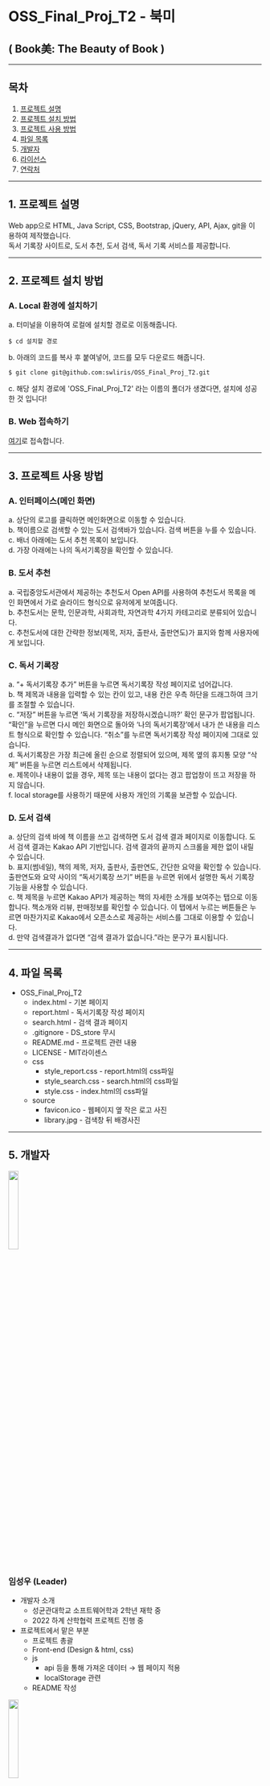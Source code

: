 # OSS_Final_Proj_T2 - 북미
## ( Book美: The Beauty of Book )
--------------
## 목차
1. [프로젝트 설명](#1-프로젝트-설명)
2. [프로젝트 설치 방법](#2-프로젝트-설치-방법)
3. [프로젝트 사용 방법](#3-프로젝트-사용-방법)
4. [파일 목록](#4-파일-목록)
5. [개발자](#5-개발자)
6. [라이선스](#6-라이선스)
7. [연락처](#7-연락처)
--------------
## 1. 프로젝트 설명
Web app으로 HTML, Java Script, CSS, Bootstrap, jQuery, API, Ajax, git을 이용하여 제작했습니다. <br>
독서 기록장 사이트로, 도서 추천, 도서 검색, 독서 기록 서비스를 제공합니다.
______________
## 2. 프로젝트 설치 방법
### A. Local 환경에 설치하기
a. 터미널을 이용하여 로컬에 설치할 경로로 이동해줍니다.

```
$ cd 설치할 경로
```

b. 아래의 코드를 복사 후 붙여넣어, 코드를 모두 다운로드 해줍니다.

```
$ git clone git@github.com:swliris/OSS_Final_Proj_T2.git
```

c. 해당 설치 경로에 'OSS_Final_Proj_T2' 라는 이름의 폴더가 생겼다면, 설치에 성공한 것 입니다!
### B. Web 접속하기
[여기](https://swliris.github.io/OSS_Final_Proj_T2/)로 접속합니다.
______________
## 3. 프로젝트 사용 방법
### A.	인터페이스(메인 화면)  
   a.	상단의 로고를 클릭하면 메인화면으로 이동할 수 있습니다.  
   b.	책이름으로 검색할 수 있는 도서 검색바가 있습니다. 검색 버튼을 누를 수 있습니다.  
   c.	배너 아래에는 도서 추천 목록이 보입니다.  
   d.	가장 아래에는 나의 독서기록장을 확인할 수 있습니다.  
  
### B.	도서 추천  
   a.	국립중앙도서관에서 제공하는 추천도서 Open API를 사용하여 추천도서 목록을 메인 화면에서 가로 슬라이드 형식으로 유저에게 보여줍니다.  
   b.	추천도서는 문학, 인문과학, 사회과학, 자연과학 4가지 카테고리로 분류되어 있습니다.  
   c.	추천도서에 대한 간략한 정보(제목, 저자, 출판사, 출판연도)가 표지와 함께 사용자에게 보입니다.  
  
### C.	독서 기록장  
   a.	“+ 독서기록장 추가” 버튼을 누르면 독서기록장 작성 페이지로 넘어갑니다.  
   b.	책 제목과 내용을 입력할 수 있는 칸이 있고, 내용 칸은 우측 하단을 드래그하여 크기를 조절할 수 있습니다.  
   c.	“저장” 버튼을 누르면 ‘독서 기록장을 저장하시겠습니까?’ 확인 문구가 팝업됩니다. “확인”을 누르면 다시 메인 화면으로 돌아와 ‘나의 독서기록장’에서 내가 쓴 내용을 리스트 형식으로 확인할 수 있습니다. “취소”를 누르면 독서기록장 작성 페이지에 그대로 있습니다.   
   d.	독서기록장은 가장 최근에 올린 순으로 정렬되어 있으며, 제목 옆의 휴지통 모양 “삭제” 버튼을 누르면 리스트에서 삭제됩니다.  
   e.	제목이나 내용이 없을 경우, 제목 또는 내용이 없다는 경고 팝업창이 뜨고 저장을 하지 않습니다.  
   f.	local storage를 사용하기 때문에 사용자 개인의 기록을 보관할 수 있습니다.  
  
### D.	도서 검색  
   a.	상단의 검색 바에 책 이름을 쓰고 검색하면 도서 검색 결과 페이지로 이동합니다. 도서 검색 결과는 Kakao API 기반입니다. 검색 결과의 끝까지 스크롤을 제한 없이 내릴 수 있습니다.  
   b.	표지(썸네일), 책의 제목, 저자, 출판사, 출판연도, 간단한 요약을 확인할 수 있습니다. 출판연도와 요약 사이의 “독서기록장 쓰기” 버튼을 누르면 위에서 설명한 독서 기록장 기능을 사용할 수 있습니다.  
   c.	책 제목을 누르면 Kakao API가 제공하는 책의 자세한 소개를 보여주는 탭으로 이동합니다. 책소개와 리뷰, 판매정보를 확인할 수 있습니다. 이 탭에서 누르는 버튼들은 누르면 마찬가지로 Kakao에서 오픈소스로 제공하는 서비스를 그대로 이용할 수 있습니다.   
   d.	만약 검색결과가 없다면 “검색 결과가 없습니다.”라는 문구가 표시됩니다.   

_______________
## 4. 파일 목록
* OSS_Final_Proj_T2
    * index.html - 기본 페이지
    * report.html - 독서기록장 작성 페이지
    * search.html - 검색 결과 페이지
    * .gitignore - DS_store 무시
    * README.md - 프로젝트 관련 내용
    * LICENSE - MIT라이센스
    * css
        * style_report.css - report.html의 css파일
        * style_search.css - search.html의 css파일
        * style.css - index.html의 css파일
    * source
        * favicon.ico - 웹페이지 옆 작은 로고 사진
        * library.jpg - 검색창 뒤 배경사진
_______________
## 5. 개발자
<img width="20%" src="https://user-images.githubusercontent.com/100212793/169682252-33c86f98-8bbf-4c56-b172-52bea0bf2694.png"/>

### 임성우 (Leader)
* 개발자 소개
    * 성균관대학교 소프트웨어학과 2학년 재학 중
    * 2022 하계 산학협력 프로젝트 진행 중
* 프로젝트에서 맡은 부분
    * 프로젝트 총괄
    * Front-end (Design & html, css)
    * js
        * api 등을 통해 가져온 데이터 → 웹 페이지 적용
        * localStorage 관련
    * README 작성

<img width="20%" src="https://user-images.githubusercontent.com/100212793/169680886-47f8ac32-6052-4a06-a6a7-d13b5f47a464.PNG"/>

### 채시헌
* 개발자 소개
    * 성균관대학교 소프트웨어학과 2학년 재학 중
    * 소프트웨어학과 알리미 11기 회장
    * 산학협력 프로젝트 - Computer Vision을 이용한 사람의 포즈 인식 (LG U+)
* 프로젝트에서 맡은 부분
    * Back-end
    * js
        * popup 창 컨트롤
        * 국립 중앙 도서관 사서 추천 API, jQuery, Ajax를 이용한 사서 추천 도서 데이터 크롤링
    * README 작성

<img width="20%" src="https://user-images.githubusercontent.com/100212793/169684753-031adcb9-116a-4198-8724-c731ff7e52eb.PNG"/>

### 최중현
* 개발자 소개
    * 성균관대학교 소프트웨어학과 2학년 재학 중
    * 소프트웨어융합대학 5,6대 학생회
    * (전) 알고리즘 동아리 NPC, 정보보안 동아리 HIT
* 프로젝트에서 맡은 부분
    * Back-end
    * Kakao 도서검색 API, jQuery, Ajax를 이용하여 도서 검색, 스크롤 구현 js 작성
    * README 작성
_______________
## 6. 라이선스
이 프로젝트는 MIT 라이선스 조건에 따라 라이선스가 부여됩니다.
This project is licensed under the terms of the MIT license.
_______________
## 7. 연락처
임성우
* [github](https://github.com/swliris)
* e-mail : swliris@g.skku.edu

채시헌
* [github](https://github.com/SiHeonChae)
* e-mail : sean1106@g.skku.edu

최중현
* [github](https://github.com/Choi-Jung-Hyeon)
* e-mail : fourmi103@g.skku.edu
